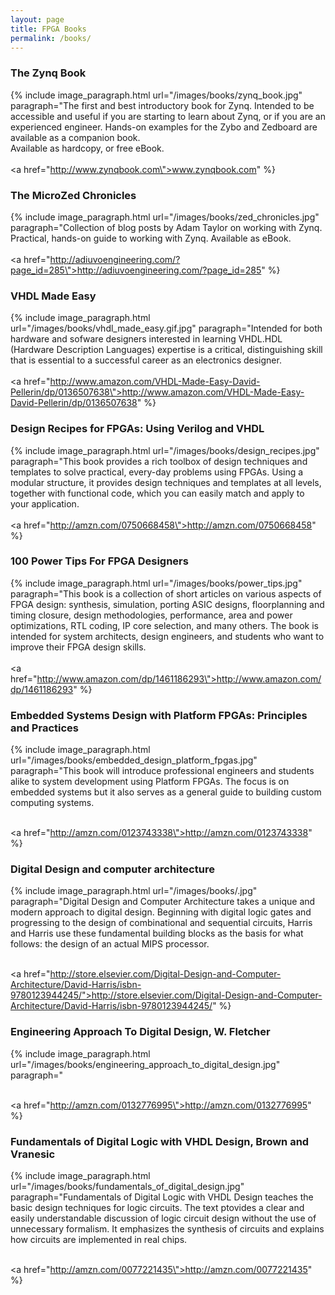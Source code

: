```yaml
---
layout: page
title: FPGA Books
permalink: /books/
---
```


### The Zynq Book

{% include image_paragraph.html url="/images/books/zynq_book.jpg" paragraph="The first and best introductory book for Zynq. Intended to be accessible and useful if you are starting to learn about Zynq, or if you are an experienced engineer. Hands-on examples for the Zybo and Zedboard are available as a companion book. 
<br>
Available as hardcopy, or free eBook.
<br>
<br>
<a href=\"http://www.zynqbook.com\">www.zynqbook.com</a>" %}
 
### The MicroZed Chronicles

{% include image_paragraph.html url="/images/books/zed_chronicles.jpg" paragraph="Collection of blog posts by Adam Taylor on working with Zynq. Practical, hands-on guide to working with Zynq. Available as eBook.
<br>
<br>
<a href=\"http://adiuvoengineering.com/?page_id=285\">http://adiuvoengineering.com/?page_id=285</a>" %}

### VHDL Made Easy

{% include image_paragraph.html url="/images/books/vhdl_made_easy.gif.jpg" paragraph="Intended for both hardware and sofware designers interested in learning VHDL.HDL (Hardware Description Languages) expertise is a critical, distinguishing skill that is essential to a successful career as an electronics designer.
<br>
<br>
<a href=\"http://www.amazon.com/VHDL-Made-Easy-David-Pellerin/dp/0136507638\">http://www.amazon.com/VHDL-Made-Easy-David-Pellerin/dp/0136507638</a>" %}

### Design Recipes for FPGAs: Using Verilog and VHDL

{% include image_paragraph.html url="/images/books/design_recipes.jpg" paragraph="This book provides a rich toolbox of design techniques and templates to solve practical, every-day problems using FPGAs. Using a modular structure, it provides design techniques and templates at all levels, together with functional code, which you can easily match and apply to your application. 
<br>
<br>
<a href=\"http://amzn.com/0750668458\">http://amzn.com/0750668458</a>" %}

### 100 Power Tips For FPGA Designers

{% include image_paragraph.html url="/images/books/power_tips.jpg" paragraph="This book is a collection of short articles on various aspects of FPGA design: synthesis, simulation, porting ASIC designs, floorplanning and timing closure, design methodologies, performance, area and power optimizations, RTL coding, IP core selection, and many others. The book is intended for system architects, design engineers, and students who want to improve their FPGA design skills.
<br>
<br>
<a href=\"http://www.amazon.com/dp/1461186293\">http://www.amazon.com/dp/1461186293</a>" %}

### Embedded Systems Design with Platform FPGAs: Principles and Practices

{% include image_paragraph.html url="/images/books/embedded_design_platform_fpgas.jpg" paragraph="This book will introduce professional engineers and students alike to system development using Platform FPGAs. The focus is on embedded systems but it also serves as a general guide to building custom computing systems. 
<br>
<br>

<a href=\"http://amzn.com/0123743338\">http://amzn.com/0123743338</a>" %}


### Digital Design and computer architecture

{% include image_paragraph.html url="/images/books/.jpg" paragraph="Digital Design and Computer Architecture takes a unique and modern approach to digital design. Beginning with digital logic gates and progressing to the design of combinational and sequential circuits, Harris and Harris use these fundamental building blocks as the basis for what follows: the design of an actual MIPS processor. 
<br>
<br>

<a href=\"http://store.elsevier.com/Digital-Design-and-Computer-Architecture/David-Harris/isbn-9780123944245/">http://store.elsevier.com/Digital-Design-and-Computer-Architecture/David-Harris/isbn-9780123944245/</a>" %}





### Engineering Approach To Digital Design, W. Fletcher
{% include image_paragraph.html url="/images/books/engineering_approach_to_digital_design.jpg" paragraph="
<br>
<br>

<a href=\"http://amzn.com/0132776995\">http://amzn.com/0132776995</a>" %}



### Fundamentals of Digital Logic with VHDL Design, Brown and Vranesic
{% include image_paragraph.html url="/images/books/fundamentals_of_digital_design.jpg" paragraph="Fundamentals of Digital Logic with VHDL Design teaches the basic design techniques for logic circuits. The text ptovides a clear and easily understandable discussion of logic circuit design without the use of unnecessary formalism. It emphasizes the synthesis of circuits and explains how circuits are implemented in real chips. 
<br>
<br>

<a href=\"http://amzn.com/0077221435\">http://amzn.com/0077221435</a>" %}

